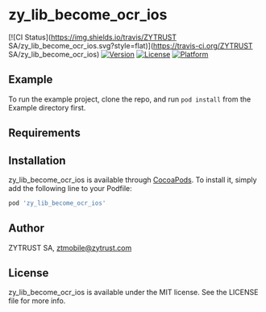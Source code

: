 # zy_lib_become_ocr_ios

[![CI Status](https://img.shields.io/travis/ZYTRUST SA/zy_lib_become_ocr_ios.svg?style=flat)](https://travis-ci.org/ZYTRUST SA/zy_lib_become_ocr_ios)
[![Version](https://img.shields.io/cocoapods/v/zy_lib_become_ocr_ios.svg?style=flat)](https://cocoapods.org/pods/zy_lib_become_ocr_ios)
[![License](https://img.shields.io/cocoapods/l/zy_lib_become_ocr_ios.svg?style=flat)](https://cocoapods.org/pods/zy_lib_become_ocr_ios)
[![Platform](https://img.shields.io/cocoapods/p/zy_lib_become_ocr_ios.svg?style=flat)](https://cocoapods.org/pods/zy_lib_become_ocr_ios)

## Example

To run the example project, clone the repo, and run `pod install` from the Example directory first.

## Requirements

## Installation

zy_lib_become_ocr_ios is available through [CocoaPods](https://cocoapods.org). To install
it, simply add the following line to your Podfile:

```ruby
pod 'zy_lib_become_ocr_ios'
```

## Author

ZYTRUST SA, ztmobile@zytrust.com

## License

zy_lib_become_ocr_ios is available under the MIT license. See the LICENSE file for more info.
